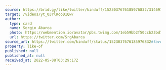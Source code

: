 ```yaml
---
source: https://brid.gy/like/twitter/kinduff/1523037676185976832/314691580
target: /videos/yt_0JrlKcoD1Qw/
author:
  type: card
  name: Sergio Abarca
  photo: https://webmention.io/avatar/pbs.twimg.com/1eb59bb2f50ccb23bd7e2ca0177a9410a2601eaacfeb2be99623af2ef014912d.jpg
  url: https://twitter.com/SrgAbarca
source_url: https://twitter.com/kinduff/status/1523037676185976832#favorited-by-314691580
property: like-of
published: null
published_at: null
received_at: 2022-05-08T03:29:17Z
---
```


